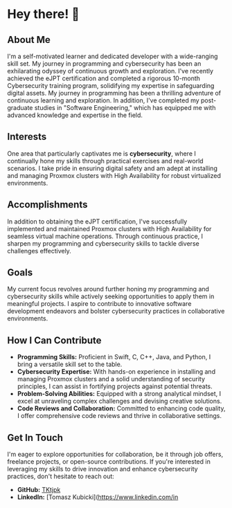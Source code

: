 # Hey there! 👋

## About Me

I'm a self-motivated learner and dedicated developer with a wide-ranging skill set. My journey in programming and cybersecurity has been an exhilarating odyssey of continuous growth and exploration. I've recently achieved the eJPT certification and completed a rigorous 10-month Cybersecurity training program, solidifying my expertise in safeguarding digital assets. My journey in programming has been a thrilling adventure of continuous learning and exploration. In addition, I've completed my post-graduate studies in "Software Engineering," which has equipped me with advanced knowledge and expertise in the field.

## Interests

One area that particularly captivates me is **cybersecurity**, where I continually hone my skills through practical exercises and real-world scenarios. I take pride in ensuring digital safety and am adept at installing and managing Proxmox clusters with High Availability for robust virtualized environments.

## Accomplishments

In addition to obtaining the eJPT certification, I've successfully implemented and maintained Proxmox clusters with High Availability for seamless virtual machine operations. Through continuous practice, I sharpen my programming and cybersecurity skills to tackle diverse challenges effectively.

## Goals

My current focus revolves around further honing my programming and cybersecurity skills while actively seeking opportunities to apply them in meaningful projects. I aspire to contribute to innovative software development endeavors and bolster cybersecurity practices in collaborative environments.

## How I Can Contribute

- **Programming Skills:** Proficient in Swift, C, C++, Java, and Python, I bring a versatile skill set to the table.
- **Cybersecurity Expertise:** With hands-on experience in installing and managing Proxmox clusters and a solid understanding of security principles, I can assist in fortifying projects against potential threats.
- **Problem-Solving Abilities:** Equipped with a strong analytical mindset, I excel at unraveling complex challenges and devising creative solutions.
- **Code Reviews and Collaboration:** Committed to enhancing code quality, I offer comprehensive code reviews and thrive in collaborative settings.

## Get In Touch

I'm eager to explore opportunities for collaboration, be it through job offers, freelance projects, or open-source contributions. If you're interested in leveraging my skills to drive innovation and enhance cybersecurity practices, don't hesitate to reach out:

- **GitHub:** [TKtjpk](https://github.com/TKtjpk)
- **LinkedIn:** [Tomasz Kubicki](https://www.linkedin.com/in
